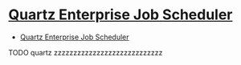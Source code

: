 # [Quartz Enterprise Job Scheduler](http://www.quartz-scheduler.org/documentation/2.4.0-SNAPSHOT/introduction.html)

- [Quartz Enterprise Job Scheduler](#quartz-enterprise-job-scheduler)











TODO quartz zzzzzzzzzzzzzzzzzzzzzzzzzzzz